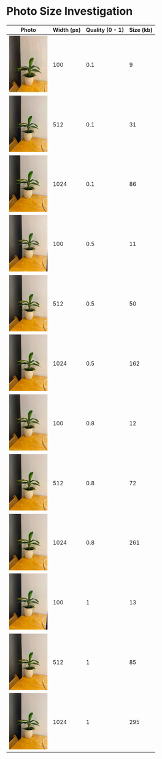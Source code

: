 # Photo Size Investigation

| Photo                                         | Width (px) | Quality (0 - 1) | Size (kb) |
| --------------------------------------------- | ---------- | --------------- | --------- |
| <img src="photos/IMG_2165.JPG" width="100" /> | 100        | 0.1             | 9         |
| <img src="photos/IMG_2166.JPG" width="100" /> | 512        | 0.1             | 31        |
| <img src="photos/IMG_2167.JPG" width="100" /> | 1024       | 0.1             | 86        |
| <img src="photos/IMG_2171.JPG" width="100" /> | 100        | 0.5             | 11        |
| <img src="photos/IMG_2172.JPG" width="100" /> | 512        | 0.5             | 50        |
| <img src="photos/IMG_2173.JPG" width="100" /> | 1024       | 0.5             | 162       |
| <img src="photos/IMG_2174.JPG" width="100" /> | 100        | 0.8             | 12        |
| <img src="photos/IMG_2175.JPG" width="100" /> | 512        | 0.8             | 72        |
| <img src="photos/IMG_2175.JPG" width="100" /> | 1024       | 0.8             | 261       |
| <img src="photos/IMG_2168.JPG" width="100" /> | 100        | 1               | 13        |
| <img src="photos/IMG_2169.JPG" width="100" /> | 512        | 1               | 85        |
| <img src="photos/IMG_2170.JPG" width="100" /> | 1024       | 1               | 295       |
